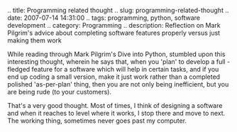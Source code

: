 .. title: Programming related thought
.. slug: programming-related-thought
.. date: 2007-07-14 14:31:00
.. tags: programming, python, software development
.. category: Programming
.. description: Reflection on Mark Pilgrim's advice about completing software features properly versus just making them work

While reading through Mark Pilgrim's Dive into Python, stumbled upon this
interesting thought, wherein he says that, when you 'plan' to develop a full
-fledged feature for a software which will help in certain tasks, and if you
end up coding a small version, make it just work rather than a completed polished 'as-per-plan' thing, then you are not only being inefficient, but you are
being rude (to your customers).

That's a very good thought. Most of times, I think of designing a software and
when it reaches to level where it works, I stop there and move to next. The
working thing, sometimes never goes past my computer.
